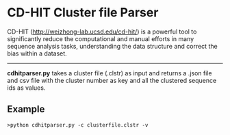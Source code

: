 # CD-HIT Cluster file Parser
CD-HIT (http://weizhong-lab.ucsd.edu/cd-hit/) is a powerful tool to significantly reduce the computational and manual efforts in many sequence analysis tasks, understanding the data structure and correct the bias within a dataset.  
- - - -
**cdhitparser.py** takes a cluster file (.clstr) as input and returns a .json file and csv file with the cluster number as key and all the clustered sequence ids as values.

## Example
`>python cdhitparser.py -c clusterfile.clstr -v`



